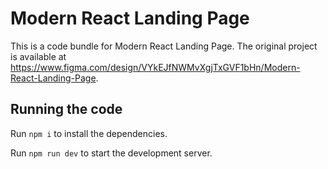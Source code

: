 
  # Modern React Landing Page

  This is a code bundle for Modern React Landing Page. The original project is available at https://www.figma.com/design/VYkEJfNWMvXgjTxGVF1bHn/Modern-React-Landing-Page.

  ## Running the code

  Run `npm i` to install the dependencies.

  Run `npm run dev` to start the development server.
  